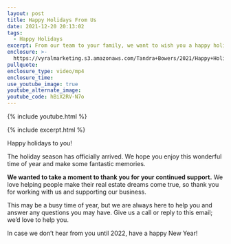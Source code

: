 ```yaml
---
layout: post
title: Happy Holidays From Us
date: 2021-12-20 20:13:02
tags:
  - Happy Holidays
excerpt: From our team to your family, we want to wish you a happy holiday season.
enclosure: >-
  https://vyralmarketing.s3.amazonaws.com/Tandra+Bowers/2021/Happy+Holidays+From+Us+(15).mp4
pullquote:
enclosure_type: video/mp4
enclosure_time:
use_youtube_image: true
youtube_alternate_image:
youtube_code: hBiX2RV-N7o
---
```

{% include youtube.html %}

{% include excerpt.html %}

Happy holidays to you\!

The holiday season has officially arrived. We hope you enjoy this wonderful time of year and make some fantastic memories.

**We wanted to take a moment to thank you for your continued support.** We love helping people make their real estate dreams come true, so thank you for working with us and supporting our business.

This may be a busy time of year, but we are always here to help you and answer any questions you may have. Give us a call or reply to this email; we’d love to help you.&nbsp;

In case we don’t hear from you until 2022, have a happy New Year\!<br>&nbsp;
